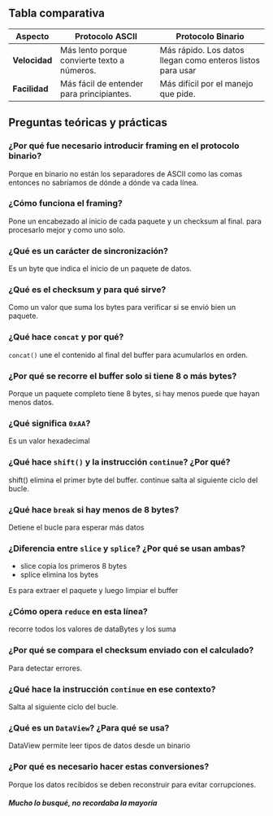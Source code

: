 
## Tabla comparativa

| Aspecto              | Protocolo ASCII                                           | Protocolo Binario                                                                                 |
| -------------------- | --------------------------------------------------------- | ------------------------------------------------------------------------------------------------- |                                               
| **Velocidad**        | Más lento porque convierte texto a números.               | Más rápido. Los datos llegan como enteros listos para usar                                        |
| **Facilidad**        | Más fácil de entender para principiantes.                 | Más difícil por el manejo que pide.                                                               |


## Preguntas teóricas y prácticas

### ¿Por qué fue necesario introducir framing en el protocolo binario?

Porque en binario no están los separadores de ASCII como las comas entonces no sabríamos de dónde a dónde va cada línea. 


### ¿Cómo funciona el framing?

Pone un encabezado al inicio de cada paquete y un checksum al final. para procesarlo mejor y como uno solo.


### ¿Qué es un carácter de sincronización?

Es un byte que indica el inicio de un paquete de datos.


### ¿Qué es el checksum y para qué sirve?

Como un valor que suma los bytes para verificar si se envió bien un paquete.


### ¿Qué hace `concat` y por qué?

`concat()` une el contenido al final del buffer para acumularlos en orden.


### ¿Por qué se recorre el buffer solo si tiene 8 o más bytes?

Porque un paquete completo tiene 8 bytes, si hay menos puede que hayan menos datos.


### ¿Qué significa `0xAA`?

Es un valor hexadecimal


### ¿Qué hace `shift()` y la instrucción `continue`? ¿Por qué?

shift() elimina el primer byte del buffer.
continue salta al siguiente ciclo del bucle.


### ¿Qué hace `break` si hay menos de 8 bytes?

Detiene el bucle para esperar más datos


### ¿Diferencia entre `slice` y `splice`? ¿Por qué se usan ambas?

* slice copia los primeros 8 bytes
* splice elimina los bytes

Es para extraer el paquete y luego limpiar el buffer


### ¿Cómo opera `reduce` en esta línea?

recorre todos los valores de dataBytes y los suma


### ¿Por qué se compara el checksum enviado con el calculado?

Para detectar errores.


### ¿Qué hace la instrucción `continue` en ese contexto?

Salta al siguiente ciclo del bucle.


### ¿Qué es un `DataView`? ¿Para qué se usa?

DataView permite leer tipos de datos desde un binario


### ¿Por qué es necesario hacer estas conversiones?

Porque los datos recibidos se deben reconstruir para evitar corrupciones.


##### Mucho lo busqué, no recordaba la mayoría
